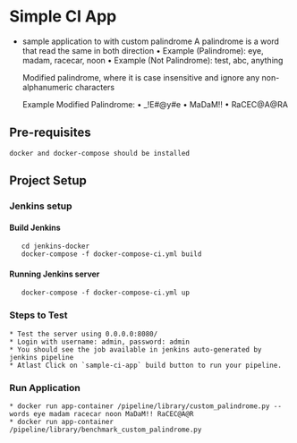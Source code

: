 # Simple CI App 
   * sample application to with custom palindrome
        A palindrome is a word that read the same in both direction
            • Example (Palindrome): eye, madam, racecar, noon
            • Example (Not Palindrome): test, abc, anything
    
        Modified palindrome, where it is case insensitive and ignore any non-alphanumeric characters
    
        Example Modified Palindrome:
           • _!E#@y#e
           • MaDaM!!
           • RaCEC@A@RA

## Pre-requisites

    docker and docker-compose should be installed

## Project Setup

### Jenkins setup

#### Build Jenkins
       cd jenkins-docker
       docker-compose -f docker-compose-ci.yml build 


#### Running Jenkins server
       docker-compose -f docker-compose-ci.yml up

### Steps to Test
    * Test the server using 0.0.0.0:8080/
    * Login with username: admin, password: admin
    * You should see the job available in jenkins auto-generated by jenkins pipeline
    * Atlast Click on `sample-ci-app` build button to run your pipeline.

### Run Application
    * docker run app-container /pipeline/library/custom_palindrome.py --words eye madam racecar noon MaDaM!! RaCEC@A@R
    * docker run app-container /pipeline/library/benchmark_custom_palindrome.py
